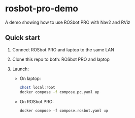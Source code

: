 # rosbot-pro-demo

A demo showing how to use ROSbot PRO with Nav2 and RViz

## Quick start

1. Connect ROSbot PRO and laptop to the same LAN
2. Clone this repo to both: ROSbot PRO and laptop
3. Launch:

    - On laptop:

        ```bash
        xhost local:root
        docker compose -f compose.pc.yaml up
        ```

    - On ROSbot PRO:

        ```
        docker compose -f compose.rosbot.yaml up
        ```